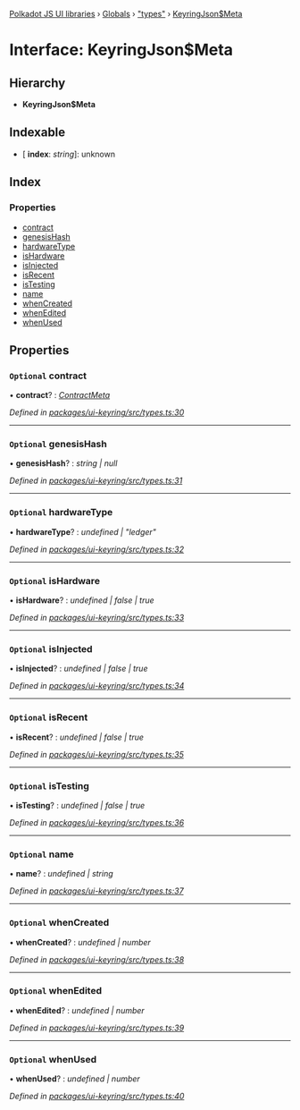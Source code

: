 [Polkadot JS UI libraries](../README.md) › [Globals](../globals.md) › ["types"](../modules/_types_.md) › [KeyringJson$Meta](_types_.keyringjson_meta.md)

# Interface: KeyringJson$Meta

## Hierarchy

* **KeyringJson$Meta**

## Indexable

* \[ **index**: *string*\]: unknown

## Index

### Properties

* [contract](_types_.keyringjson_meta.md#optional-contract)
* [genesisHash](_types_.keyringjson_meta.md#optional-genesishash)
* [hardwareType](_types_.keyringjson_meta.md#optional-hardwaretype)
* [isHardware](_types_.keyringjson_meta.md#optional-ishardware)
* [isInjected](_types_.keyringjson_meta.md#optional-isinjected)
* [isRecent](_types_.keyringjson_meta.md#optional-isrecent)
* [isTesting](_types_.keyringjson_meta.md#optional-istesting)
* [name](_types_.keyringjson_meta.md#optional-name)
* [whenCreated](_types_.keyringjson_meta.md#optional-whencreated)
* [whenEdited](_types_.keyringjson_meta.md#optional-whenedited)
* [whenUsed](_types_.keyringjson_meta.md#optional-whenused)

## Properties

### `Optional` contract

• **contract**? : *[ContractMeta](_types_.contractmeta.md)*

*Defined in [packages/ui-keyring/src/types.ts:30](https://github.com/polkadot-js/ui/blob/47fa7f9f0/packages/ui-keyring/src/types.ts#L30)*

___

### `Optional` genesisHash

• **genesisHash**? : *string | null*

*Defined in [packages/ui-keyring/src/types.ts:31](https://github.com/polkadot-js/ui/blob/47fa7f9f0/packages/ui-keyring/src/types.ts#L31)*

___

### `Optional` hardwareType

• **hardwareType**? : *undefined | "ledger"*

*Defined in [packages/ui-keyring/src/types.ts:32](https://github.com/polkadot-js/ui/blob/47fa7f9f0/packages/ui-keyring/src/types.ts#L32)*

___

### `Optional` isHardware

• **isHardware**? : *undefined | false | true*

*Defined in [packages/ui-keyring/src/types.ts:33](https://github.com/polkadot-js/ui/blob/47fa7f9f0/packages/ui-keyring/src/types.ts#L33)*

___

### `Optional` isInjected

• **isInjected**? : *undefined | false | true*

*Defined in [packages/ui-keyring/src/types.ts:34](https://github.com/polkadot-js/ui/blob/47fa7f9f0/packages/ui-keyring/src/types.ts#L34)*

___

### `Optional` isRecent

• **isRecent**? : *undefined | false | true*

*Defined in [packages/ui-keyring/src/types.ts:35](https://github.com/polkadot-js/ui/blob/47fa7f9f0/packages/ui-keyring/src/types.ts#L35)*

___

### `Optional` isTesting

• **isTesting**? : *undefined | false | true*

*Defined in [packages/ui-keyring/src/types.ts:36](https://github.com/polkadot-js/ui/blob/47fa7f9f0/packages/ui-keyring/src/types.ts#L36)*

___

### `Optional` name

• **name**? : *undefined | string*

*Defined in [packages/ui-keyring/src/types.ts:37](https://github.com/polkadot-js/ui/blob/47fa7f9f0/packages/ui-keyring/src/types.ts#L37)*

___

### `Optional` whenCreated

• **whenCreated**? : *undefined | number*

*Defined in [packages/ui-keyring/src/types.ts:38](https://github.com/polkadot-js/ui/blob/47fa7f9f0/packages/ui-keyring/src/types.ts#L38)*

___

### `Optional` whenEdited

• **whenEdited**? : *undefined | number*

*Defined in [packages/ui-keyring/src/types.ts:39](https://github.com/polkadot-js/ui/blob/47fa7f9f0/packages/ui-keyring/src/types.ts#L39)*

___

### `Optional` whenUsed

• **whenUsed**? : *undefined | number*

*Defined in [packages/ui-keyring/src/types.ts:40](https://github.com/polkadot-js/ui/blob/47fa7f9f0/packages/ui-keyring/src/types.ts#L40)*
